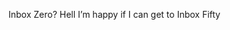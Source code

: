 <!--
id: 1041743826
link: http://kevinisom.info/post/1041743826/inbox-zero-hell-im-happy-if-i-can-get-to-inbox
slug: inbox-zero-hell-im-happy-if-i-can-get-to-inbox
date: Tue Aug 31 2010 22:16:17 GMT+1200 (NZST)
raw: {"blog_name":"kevinisom","id":1041743826,"post_url":"http://kevinisom.info/post/1041743826/inbox-zero-hell-im-happy-if-i-can-get-to-inbox","slug":"inbox-zero-hell-im-happy-if-i-can-get-to-inbox","type":"text","date":"2010-08-31 10:16:17 GMT","timestamp":1283249777,"state":"published","format":"html","reblog_key":"WcVdslAg","tags":[],"short_url":"http://tmblr.co/Zw68Yy_5x-I","highlighted":[],"feed_item":"http://twitter.com/kev_nz/statuses/22556104314","from_feed_id":"650289","note_count":0,"title":null,"body":"<p>Inbox Zero? Hell I&#8217;m happy if I can get to Inbox Fifty</p>"}
publish: 2010-08-031
tags: 
title: null
-->


Inbox Zero? Hell I’m happy if I can get to Inbox Fifty


